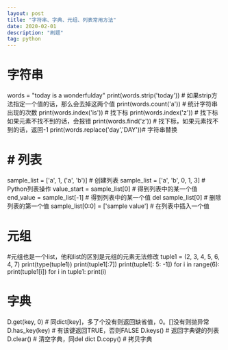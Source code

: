 ```yaml
---
layout: post
title: "字符串、字典、元组、列表常用方法"
date: 2020-02-01 
description: "刷题"
tag: python 
---   
```


# 字符串
words = "today is a wonderfulday"
print(words.strip('today'))      # 如果strip方法指定一个值的话，那么会去掉这两个值
print(words.count('a'))          # 统计字符串出现的次数
print(words.index('is'))         # 找下标
print(words.index('z'))          # 找下标如果元素不找不到的话，会报错
print(words.find('z'))           # 找下标，如果元素找不到的话，返回-1
print(words.replace('day','DAY'))# 字符串替换
#
# # 列表
sample_list = ['a', 1, ('a', 'b')]  # 创建列表
sample_list = ['a', 'b', 0, 1, 3]   #  Python列表操作
value_start = sample_list[0]  # 得到列表中的某一个值
end_value = sample_list[-1]  # 得到列表中的某一个值
del sample_list[0]  # 删除列表的第一个值
sample_list[0:0] = ['sample value']  # 在列表中插入一个值

# 元组
#元组也是一个list，他和list的区别是元组的元素无法修改
tuple1 = (2, 3, 4, 5, 6, 4, 7)
print(type(tuple1))
print(tuple1[:7])
print(tuple1[: 5: -1])
for i in range(6):
        print(tuple1[i])
for i in tuple1:
        print(i)

# 字典
D.get(key, 0)       # 同dict[key]，多了个没有则返回缺省值，0。[]没有则抛异常
D.has_key(key)      # 有该键返回TRUE，否则FALSE
D.keys()            # 返回字典键的列表
D.clear()           # 清空字典，同del dict
D.copy()            # 拷贝字典
